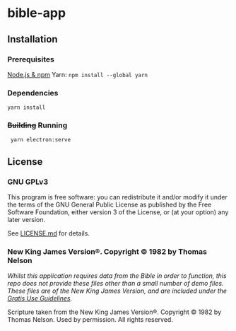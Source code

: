 # bible-app
## Installation
### Prerequisites
[Node.js & npm](https://docs.npmjs.com/downloading-and-installing-node-js-and-npm)
Yarn: `npm install --global yarn`
### Dependencies
` yarn install `

### ~~Building~~ Running
` yarn electron:serve`

## License
### GNU GPLv3
This program is free software: you can redistribute it and/or modify it under the terms of the GNU General Public License as published by the Free Software Foundation, either version 3 of the License, or (at your option) any later version.

See [LICENSE.md](https://github.com/Razzula/ible-app/blob/main/LICENSE.md) for details.

### New King James Version®. Copyright © 1982 by Thomas Nelson
_Whilst this application requires data from the Bible in order to function, this repo does not provide these files other than a small number of demo files. These files are of the  New  King James  Version,  and are included under the [Gratis Use Guidelines](https://www.thomasnelson.com/about-us/permissions/#permissionBiblequote)._

Scripture taken from the New King James Version®. Copyright © 1982 by Thomas Nelson. Used by permission. All rights reserved.